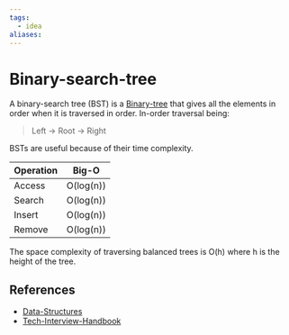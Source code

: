 ```yaml
---
tags:
  - idea
aliases:
---
```


# Binary-search-tree

A binary-search tree (BST) is a [Binary-tree](Binary-tree.md) that gives all the elements in order when it is traversed in order. In-order traversal being:

> Left -> Root -> Right

BSTs are useful because of their time complexity.

| Operation | Big-O     |
| --------- | --------- |
| Access    | O(log(n)) |
| Search    | O(log(n)) |
| Insert    | O(log(n)) |
| Remove    | O(log(n)) |

The space complexity of traversing balanced trees is O(h) where h is the height of the tree.

## References

- [Data-Structures](Data-Structures.md)
- [Tech-Interview-Handbook](Tech-Interview-Handbook.md)
